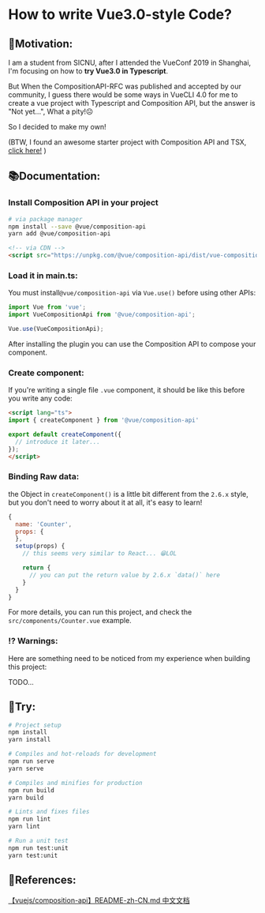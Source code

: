 # How to write Vue3.0-style Code?

## 🚪Motivation:

I am a student from SICNU, after I attended the VueConf 2019 in
Shanghai, I'm focusing on how to **try Vue3.0 in Typescript**.

But When the CompositionAPI-RFC was published and accepted by our
community, I guess there would be some ways in VueCLI 4.0 for me to create a vue project with Typescript and  Composition API, but the answer is "Not yet...", What a pity!☹️

So I decided to make my own!

(BTW, I found an awesome starter project with Composition API 
and TSX, [click here!](https://github.com/liximomo/vue-composition-api-tsx-example) )

## 📚Documentation:

### Install Composition API in your project

```bash
# via package manager
npm install --save @vue/composition-api
yarn add @vue/composition-api
```

```html
<!-- via CDN -->
<script src="https://unpkg.com/@vue/composition-api/dist/vue-composition-api.umd.js"></script>
```

### Load it in main.ts:

You must install`@vue/composition-api` via `Vue.use()` before using other APIs:

```ts
import Vue from 'vue';
import VueCompositionApi from '@vue/composition-api';

Vue.use(VueCompositionApi);
```

After installing the plugin you can use the Composition API to compose your component.

### Create component:

If you're writing a single file `.vue` component, it should
be like this before you write any code:

```html
<script lang="ts">
import { createComponent } from '@vue/composition-api'

export default createComponent({
  // introduce it later...
});
</script>
```

### Binding Raw data:

the Object in `createComponent()` is a little bit different
from the `2.6.x` style, but you don't need to worry about it
at all, it's easy to learn!

```js
{
  name: 'Counter',
  props: {
  },
  setup(props) {
    // this seems very similar to React... 😁LOL

    return { 
      // you can put the return value by 2.6.x `data()` here
    }
  }
}
```

For more details, you can run this project, and check the `src/components/Counter.vue` example.

### ⁉️ Warnings:

Here are something need to be noticed from my experience when
building this project:

TODO...

## 🚀Try:

```bash
# Project setup
npm install
yarn install

# Compiles and hot-reloads for development
npm run serve
yarn serve

# Compiles and minifies for production
npm run build
yarn build

# Lints and fixes files
npm run lint
yarn lint

# Run a unit test
npm run test:unit
yarn test:unit
```

## 📖References:

[【vuejs/composition-api】README-zh-CN.md 中文文档](https://github.com/vuejs/composition-api/blob/master/README.zh-CN.md)
